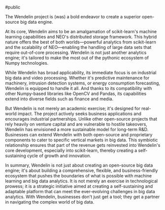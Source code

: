 #public 


The Wendelin project is (was) a bold endeavor to create a superior open-source big data engine.

At its core, Wendelin aims to be an amalgamation of scikit-learn's machine learning capabilities and NEO's distributed storage framework. This hybrid nature offers the best of both worlds—powerful analytics from scikit-learn and the scalability of NEO—enabling the handling of large data sets that require out-of-core processing. Wendelin is not just another analytics engine; it's tailored to make the most out of the pythonic ecosystem of Numpy technologies.

While Wendelin has broad applicability, its immediate focus is on industrial big data and video processing. Whether it's predictive maintenance for machinery, intrusion detection systems, or energy consumption forecasting, Wendelin is equipped to handle it all. And thanks to its compatibility with other Numpy-based libraries like OpenCV and Pandas, its capabilities extend into diverse fields such as finance and media.

But Wendelin is not merely an academic exercise; it's designed for real-world impact. The project actively seeks business applications and encourages industrial partnerships. Unlike other open-source projects that rely heavily on venture capital and are vulnerable to hostile takeovers, Wendelin has envisioned a more sustainable model for long-term R&D. Businesses can extend Wendelin with both open-source and proprietary components to cater to specific vertical markets in big data. This symbiotic relationship ensures that part of the revenue gets reinvested into Wendelin's core development, especially into scikit-learn, thereby creating a self-sustaining cycle of growth and innovation.

In summary, Wendelin is not just about creating an open-source big data engine; it's about building a comprehensive, flexible, and business-friendly ecosystem that pushes the boundaries of what is possible with machine learning and big data analytics. It is not merely an exercise in technological prowess; it is a strategic initiative aimed at creating a self-sustaining and adaptable platform that can meet the ever-evolving challenges in big data analytics. With Wendelin, businesses don't just get a tool; they get a partner in navigating the complex world of big data.